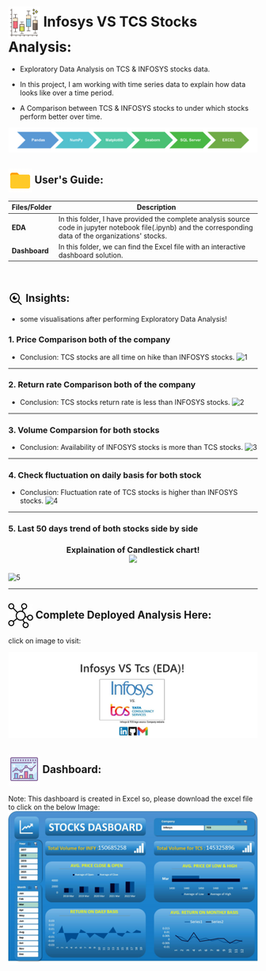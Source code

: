 <h1>
<img src="https://github.com/sohal619/icons-pics/blob/main/stocks.png?raw=true" align="center" width=64 height=64> 
Infosys VS TCS Stocks Analysis:
</h1>

* Exploratory Data Analysis on TCS & INFOSYS stocks data.

* In this project, I am working with time series data to explain how data looks like over a time period.

* A Comparison between TCS & INFOSYS stocks to under which stocks perform better over time.


<img src="https://github.com/sohal619/icons-pics/blob/main/stocks%20tech%20set.png?raw=true">

<h2>
<img src="https://github.com/sohal619/icons-pics/blob/main/foldergif.gif?raw=true" align="center"> 
User's Guide:
</h2>

| Files/Folder               | Description   |
| -------------              | ------------- |
| **EDA**          | In this folder, I have provided the complete analysis source code in jupyter notebook file(.ipynb) and the corresponding data of the organizations' stocks.|
| **Dashboard**  | In this folder, we can find the Excel file with an interactive dashboard solution.|

<!-- | **SQL Analysis**  | Coming soon... | -->

<br>

<h2>
<img src="https://github.com/sohal619/icons-pics/blob/main/detective.gif?raw=true" align="center"> 
Insights:
</h2>

* some visualisations after performing Exploratory Data Analysis!

### 1. Price Comparison both of the company
* Conclusion: TCS stocks are all time on hike than INFOSYS stocks.
![1](https://user-images.githubusercontent.com/96174306/232295230-bfe38719-18cf-4c64-83f3-03b7cc22d812.png)

<hr>

### 2. Return rate Comparison both of the company
* Conclusion: TCS stocks return rate is less than INFOSYS stocks.
![2](https://user-images.githubusercontent.com/96174306/232295269-aa358e02-f8b0-4d2f-b132-274e337f6abe.png)

<hr>

### 3. Volume Comparsion for both stocks
* Conclusion: Availability of INFOSYS stocks is more than TCS stocks.
![3](https://user-images.githubusercontent.com/96174306/232295295-c6710d54-313b-4271-9cb0-79c36feefb03.png)

<hr>

### 4. Check fluctuation on daily basis for both stock
* Conclusion: Fluctuation rate of TCS stocks is higher than INFOSYS stocks.
![4](https://user-images.githubusercontent.com/96174306/232295330-e089317b-8142-4121-a551-a04adf65fa0c.png)

<hr>

### 5. Last 50 days trend of both stocks side by side

<h3 align='center'>Explaination of Candlestick chart!<br>
<img src='https://user-images.githubusercontent.com/96174306/232291171-85fb93a7-9c43-471f-bdbf-ef2df355bb24.png'>
</h3>

![5](https://user-images.githubusercontent.com/96174306/232291698-f0bc9c1a-2908-4a38-a3c4-1d808b74e60a.png)

<hr>

<h2>
<img src="https://github.com/sohal619/icons-pics/blob/main/mind-map.gif?raw=true" align="center"> 
Complete Deployed Analysis Here:
</h2>

click on image to visit:

<a href="https://sohal619.github.io/Infosys-VS-Tcs/">
<img src="https://github.com/sohal619/icons-pics/blob/main/StocksUI.jpg?raw=true">
</a>

<br>

<h2>
<img src="https://github.com/sohal619/icons-pics/blob/main/dashboardgif.gif?raw=true" align="center"> 
Dashboard:
</h2>


Note: This dashboard is created in Excel so, please download the excel file to click on the below Image:
<a href="https://github.com/sohal619/Infosys-VS-Tcs/blob/main/dashboard/dashboard.xlsx?raw=true">
<img src="https://github.com/sohal619/icons-pics/blob/main/Stocksdashboard.png?raw=true">
</a>
